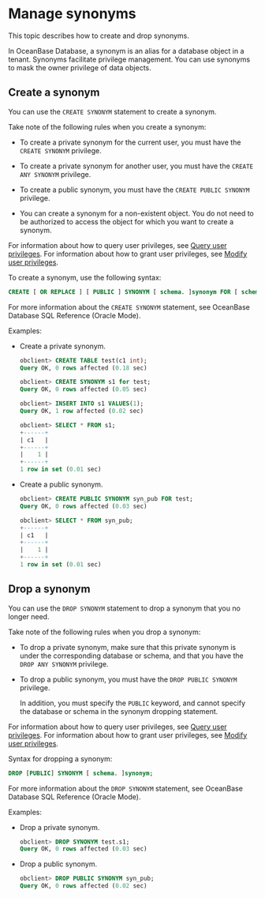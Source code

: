 # Manage synonyms

This topic describes how to create and drop synonyms.

In OceanBase Database, a synonym is an alias for a database object in a tenant. Synonyms facilitate privilege management. You can use synonyms to mask the owner privilege of data objects.

## Create a synonym

You can use the `CREATE SYNONYM` statement to create a synonym.

Take note of the following rules when you create a synonym:

* To create a private synonym for the current user, you must have the `CREATE SYNONYM` privilege.

* To create a private synonym for another user, you must have the `CREATE ANY SYNONYM` privilege.

* To create a public synonym, you must have the `CREATE PUBLIC SYNONYM` privilege.

* You can create a synonym for a non-existent object. You do not need to be authorized to access the object for which you want to create a synonym.

For information about how to query user privileges, see [Query user privileges](../../2.basic-database-management/4.manage-tenants/9.manage-users-and-permissions/2.oracle-mode/4.view-the-user-permissions-of-oracle-mode.md). For information about how to grant user privileges, see [Modify user privileges](../../2.basic-database-management/4.manage-tenants/9.manage-users-and-permissions/2.oracle-mode/5.modify-user-permissions-for-oralce-tenant-of-oracle-mode.md).

To create a synonym, use the following syntax:

```sql
CREATE [ OR REPLACE ] [ PUBLIC ] SYNONYM [ schema. ]synonym FOR [ schema. ]object;
```

For more information about the `CREATE SYNONYM` statement, see OceanBase Database SQL Reference (Oracle Mode).

Examples:

* Create a private synonym.

   ```sql
   obclient> CREATE TABLE test(c1 int);
   Query OK, 0 rows affected (0.18 sec)

   obclient> CREATE SYNONYM s1 for test;
   Query OK, 0 rows affected (0.05 sec)

   obclient> INSERT INTO s1 VALUES(1);
   Query OK, 1 row affected (0.02 sec)

   obclient> SELECT * FROM s1;
   +------+
   | c1   |
   +------+
   |    1 |
   +------+
   1 row in set (0.01 sec)
   ```

* Create a public synonym.

   ```sql
   obclient> CREATE PUBLIC SYNONYM syn_pub FOR test;
   Query OK, 0 rows affected (0.03 sec)

   obclient> SELECT * FROM syn_pub;
   +------+
   | c1   |
   +------+
   |    1 |
   +------+
   1 row in set (0.01 sec)
   ```

## Drop a synonym

You can use the `DROP SYNONYM` statement to drop a synonym that you no longer need.

Take note of the following rules when you drop a synonym:

* To drop a private synonym, make sure that this private synonym is under the corresponding database or schema, and that you have the `DROP ANY SYNONYM` privilege.

* To drop a public synonym, you must have the `DROP PUBLIC SYNONYM` privilege.

   In addition, you must specify the `PUBLIC` keyword, and cannot specify the database or schema in the synonym dropping statement.

For information about how to query user privileges, see [Query user privileges](../../2.basic-database-management/4.manage-tenants/9.manage-users-and-permissions/2.oracle-mode/4.view-the-user-permissions-of-oracle-mode.md). For information about how to grant user privileges, see [Modify user privileges](../../2.basic-database-management/4.manage-tenants/9.manage-users-and-permissions/2.oracle-mode/5.modify-user-permissions-for-oralce-tenant-of-oracle-mode.md).

Syntax for dropping a synonym:

```sql
DROP [PUBLIC] SYNONYM [ schema. ]synonym;
```

For more information about the `DROP SYNONYM` statement, see OceanBase Database SQL Reference (Oracle Mode).

Examples:

* Drop a private synonym.

   ```sql
   obclient> DROP SYNONYM test.s1;
   Query OK, 0 rows affected (0.03 sec)
   ```

* Drop a public synonym.

   ```sql
   obclient> DROP PUBLIC SYNONYM syn_pub;
   Query OK, 0 rows affected (0.02 sec)
   ```
